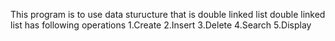 This program is to use data sturucture that is double linked list
double linked list has following operations
1.Create
2.Insert
3.Delete
4.Search
5.Display
